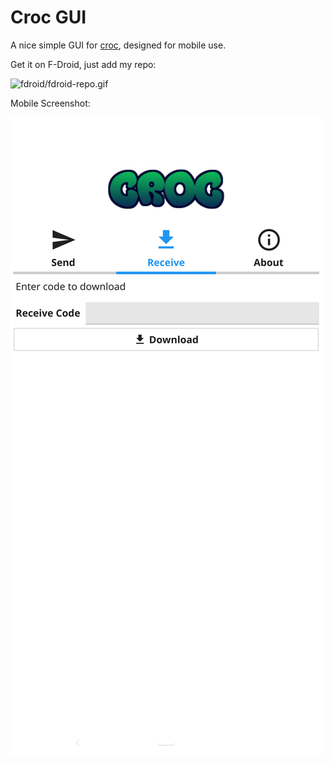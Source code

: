 # Croc GUI

A nice simple GUI for [croc](https://github.com/schollz/croc), designed for
mobile use.

Get it on F-Droid, just add my repo:

![fdroid/fdroid-repo.gif](https://public.web.howey.me/fdroid/repo?fingerprint=744CA13B2FB42DB413594669F55CC2319DD70460D0244A51A314AF17FDF05C0F)

Mobile Screenshot:

![mobile screenshot](metadata/en-US/images/phoneScreenshots/1.png)
